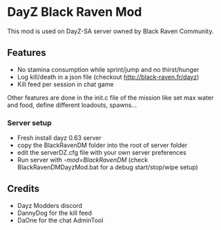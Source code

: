 # DayZ Black Raven Mod
This mod is used on DayZ-SA server owned by Black Raven Community.

## Features
- No stamina consumption while sprint/jump and no thirst/hunger
- Log kill/death in a json file (checkout http://black-raven.fr/dayz)
- Kill feed per session in chat game

Other features are done in the init.c file of the mission like set max water and food, define different loadouts, spawns...

### Server setup
- Fresh install dayz 0.63 server
- copy the BlackRavenDM folder into the root of server folder
- edit the serverDZ.cfg file with your own server preferences
- Run server with *-mod=BlackRavenDM* (check BlackRavenDMDayzMod.bat for a debug start/stop/wipe setup)

## Credits
- Dayz Modders discord
- DannyDog for the kill feed
- DaOne for the chat AdminTool
